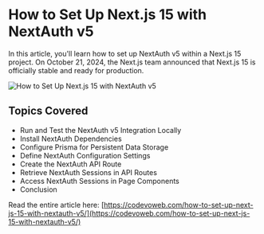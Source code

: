 #  How to Set Up Next.js 15 with NextAuth v5

In this article, you'll learn how to set up NextAuth v5 within a Next.js 15 project. On October 21, 2024, the Next.js team announced that Next.js 15 is officially stable and ready for production. 

![How to Set Up Next.js 15 with NextAuth v5](https://codevoweb.com/wp-content/uploads/2024/11/How-to-Set-Up-Next.js-15-with-NextAuth-v5.webp)

## Topics Covered

- Run and Test the NextAuth v5 Integration Locally
- Install NextAuth Dependencies
- Configure Prisma for Persistent Data Storage
- Define NextAuth Configuration Settings
- Create the NextAuth API Route
- Retrieve NextAuth Sessions in API Routes
- Access NextAuth Sessions in Page Components
- Conclusion

Read the entire article here: [https://codevoweb.com/how-to-set-up-next-js-15-with-nextauth-v5/](https://codevoweb.com/how-to-set-up-next-js-15-with-nextauth-v5/)
